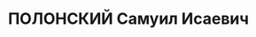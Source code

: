 ---
title: ПОЛОНСКИЙ Самуил Исаевич
description: '1904 р. м. Катеринослав, єврей, з службовців, чл. ВКП(б), освіта середня,
  інструктор Дніпропетровського обкому КП(б)У.

  14.01.1938 р.звинувачений у належності до к/рев. організації, розстріляний 15.01.1938
  р.

  Реабілітований 03.08.1957 р.'
---